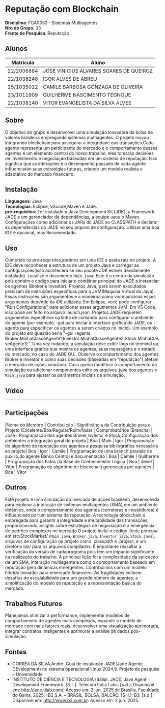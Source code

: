 
# Reputação com Blockchain

**Disciplina**: FGA0053 - Sistemas Multiagentes <br>
**Nro do Grupo**: 03<br>
**Frente de Pesquisa**: Reputação<br>

## Alunos
|Matrícula | Aluno |
| -- | -- |
| 22/2006884  |  JOSÉ VINICIUS ALVARES SOARES DE QUEIROZ |
| 22/1038248  |  IGOR ALVES DE ABREU |
| 25/1035022 |   CAMILE BARBOSA GONZAGA DE OLIVEIRA |
| 23/1011909  |  GUILHERME NASCIMENTO TEGNOUE |
| 22/1038140  |  VITOR EVANGELISTA DA SILVA ALVES |

## Sobre 
O objetivo do grupo é desenvolver uma simulação inovadora da bolsa de valores brasileira empregando sistemas multiagentes. O projeto inovou integrando blockchain para assegurar a integridade das transações.Cada agente representa um participante do mercado e o comportamento desses agentes é um elemento central do nosso trabalho, eles tomarão decisões de investimento e negociação baseadas em um sistema de reputação. Isso significa que as interações e o desempenho passado de cada agente influenciarão suas estratégias futuras, criando um modelo realista e adaptativo do mercado financeiro.

## Instalação 
**Linguagens**: Java<br>
**Tecnologias**: Eclipse, VScode,Maven e Jade.<br>
**pré-requisitos**: Ter instalado o Java Development Kit (JDK), a Framework JADE e um gerenciador de dependências, a equipe usou o Maven. Configurações como adicionar os JARs do JADE ao CLASSPATH e declarar as dependências do JADE no seu arquivo de configuração. Utilizar uma boa IDE é opcional, mas Recomendado.

## Uso 
Cumprido os pré-requisitos,abrimos em uma IDE a pasta raiz do projeto. A IDE deve reconhecer a estrutura de um projeto Java e carregar as configurações(isso acontecerá se seu pacote JDK estiver devidamente instalado). Localize o documento `Main.java`: Este é o centro da simulação pois contém o código para iniciar o contêiner principal do JADE e instanciar os agentes (Broker e Investor). Projetos Java, para serem executados precisam de instruções específicas para a JVM(Maquína Virtual do Java). Essas instruções são argumentos e a maneiroa como você adiciona esses argumentos depende da iDE utilizada. Em Eclipse, você pode configurar "Run Configurations" para adicionar esses argumentos JVM. Em VS Code, isso pode ser feito no arquivo launch.json. Projetos JADE requerem argumentos específicos na linha de comando para configurar o ambiente do agente (por exemplo, -gui para iniciar a interface gráfica do JADE, ou -agents para especificar os agentes a serem criados no início). Um exemplo do projeto em questão seria "-gui -agents Broker:MinhaClasseAgente1;Investor:MinhaClasseAgente2;Stock:MinhaClasseAgente3;". Uma vez rodando, a simulação deve exibir logs no terminal ou, uma interface gráfica que mostra os agentes, suas mensagens e o estado do mercado, no caso do JADE GUI. Observe o comportamento dos agentes Broker e Investor e como suas decisões (baseadas em "reputação") afetam o mercado de ações simulado. Caso queira modificar o comportamento da simulação ou adicionar componentes edite os arquivos .java dos agentes e `Main.java` para ajustar os parâmetros iniciais da simulação.


## Vídeo
---

## Participações
|Nome do Membro | Contribuição | Significância da Contribuição para o Projeto (Excelente/Boa/Regular/Ruim/Nula) | Comprobatórios (Branchs)
| José  |  Programação dos agentes Broker,Investor e Stock;Configuração dos ambientes e integração geral do projeto | Boa | Main
| Igor  |  Programação do algoritmo de reputação dos agentes e pesquisa bibliográfica necessária ao projeto| Boa | Igor
| Camile  |  Programação de uma branch paralela de auxílio,do agente Banco Central e documentação | Boa | Camile
| Guilherme  |  Programação dos Fatos da Base de Conhecimento Lógica | Boa | devel
| Vitor  |  Programação do algoritmo de blockchain gerenciada por agentes | Boa | Vitor

## Outros 
Este projeto é uma simulação do mercado de ações brasileiro, desenvolvida para explorar a interação de sistemas multiagentes (SMA) em um ambiente dinâmico, onde o comportamento dos agentes (corretores e investidores) é influenciado por um sistema de reputação. A tecnologia blockchain é empregada para garantir a integridade e imutabilidade das transações, proporcionando insights sobre estratégias de negociação e a emergência de padrões complexos no mercado.O projeto inclui o código-fonte principal em src/StockMarket/ (`Main.java`, `Broker.java`, `Investor.java`, `Stock.java`), arquivos de configuração de projeto como .classpath e .project, e um diretório bin/ para os arquivos compilados.
É importante ressaltar a verificação da versão de cadaprograma pois tem um impacto significante na realização do trabalho. A principal lição foi a complexidade da aplicação de um SMA, interação multiagente e como o comportamento baseado em reputação gera dinâmicas emergentes. Contribuímos com um modelo híbrido inovador  para omercado financeiro. As fragilidades incluem desafios de escalabilidade para um grande número de agentes, a simplificação do modelo de reputação e a representação básica do mercado.

## Trabalhos Futuros 
Planejamos otimizar a performance, implementar modelos de comportamento de agentes mais complexos, expandir o modelo de mercado com mais fatores reais, desenvolver uma visualização aprimorada, integrar contratos inteligentes e aprimorar a análise de dados pós-simulação.

## Fontes
- CORRẼA DA SILVA,André. Guia de instalação JADE(Jade Agente DEvelopment) no sistema operacional Linux.2024.9. Projeto de pesquisa – Universidade 
- INSTITUTO DE CIÊNCIA E TECNOLOGIA (Itália). JADE: Java Agent Development Framework. [S. l.]: Telecom Italia Labs, [s.d.]. Disponível em: http://jade.tilab.com/. Acesso em: 2 jun. 2025.de Brasília, Faculdade do Gama, 2025.
-B3 S.A. – BRASIL, BOLSA, BALCÃO. [S. l.]: B3, [s.d.]. Disponível em: http://www.b3.com.br. Acesso em: 2 jun. 2025.

